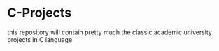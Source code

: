 # C-Projects
this repository will contain pretty much  the classic academic university projects in C language 
